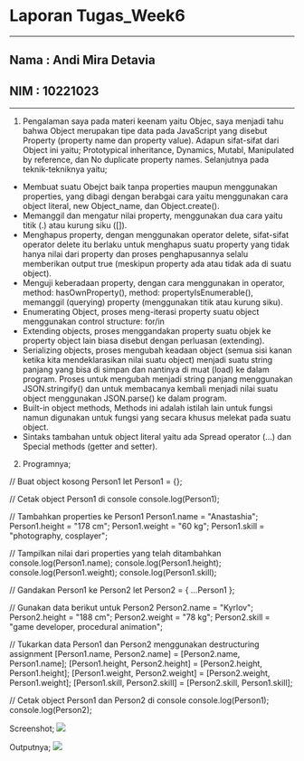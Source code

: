 # Laporan Tugas_Week6

***
## Nama : Andi Mira Detavia
## NIM : 10221023
***
 1. Pengalaman saya pada materi keenam yaitu Objec, saya menjadi tahu bahwa Object merupakan tipe data pada JavaScript yang disebut  Property (property name dan property value). Adapun sifat-sifat dari Object ini yaitu;  Prototypical inheritance, Dynamics, Mutabl, Manipulated by reference, dan No duplicate property names. Selanjutnya pada teknik-tekniknya yaitu;
- Membuat suatu Obejct baik tanpa properties maupun menggunakan properties, yang dibagi dengan berabgai cara yaitu menggunakan cara object literal, new Object_name, dan Object.create().
- Memanggil dan mengatur nilai property, menggunakan dua cara yaitu titik (.) atau kurung siku ([]).
- Menghapus property, dengan menggunakan operator delete, sifat-sifat operator delete itu  berlaku untuk menghapus suatu property yang tidak hanya nilai dari property dan proses penghapusannya selalu memberikan output true (meskipun property ada atau tidak ada di suatu object). 
- Menguji keberadaan property, dengan cara menggunakan in operator, method: hasOwnProperty(), method: propertyIsEnumerable(), memanggil (querying) property (menggunakan titik atau kurung siku). 
- Enumerating Object, proses meng-iterasi property suatu object menggunakan control structure: for/in
- Extending objects, proses menggandakan property suatu objek ke property object lain biasa disebut dengan perluasan (extending).
- Serializing objects, proses mengubah keadaan object (semua sisi kanan ketika kita mendeklarasikan nilai suatu object) menjadi suatu string panjang yang bisa di simpan dan nantinya di muat (load) ke dalam program. Proses untuk mengubah menjadi string panjang menggunakan JSON.stringify() dan untuk membacanya kembali menjadi nilai suatu object menggunakan JSON.parse() ke dalam program.
- Built-in object methods, Methods ini adalah istilah lain untuk fungsi namun digunakan untuk fungsi yang secara khusus melekat pada suatu object.
- Sintaks tambahan untuk object literal yaitu ada Spread operator (...) dan Special methods (getter and setter).

2. Programnya;

// Buat object kosong Person1
let Person1 = {};

// Cetak object Person1 di console
console.log(Person1);

// Tambahkan properties ke Person1
Person1.name = "Anastashia";
Person1.height = "178 cm";
Person1.weight = "60 kg";
Person1.skill = "photography, cosplayer";

// Tampilkan nilai dari properties yang telah ditambahkan
console.log(Person1.name);
console.log(Person1.height);
console.log(Person1.weight);
console.log(Person1.skill);

// Gandakan Person1 ke Person2
let Person2 = { ...Person1 };

// Gunakan data berikut untuk Person2
Person2.name = "Kyrlov";
Person2.height = "188 cm";
Person2.weight = "78 kg";
Person2.skill = "game developer, procedural animation";

// Tukarkan data Person1 dan Person2 menggunakan destructuring assignment
[Person1.name, Person2.name] = [Person2.name, Person1.name];
[Person1.height, Person2.height] = [Person2.height, Person1.height];
[Person1.weight, Person2.weight] = [Person2.weight, Person1.weight];
[Person1.skill, Person2.skill] = [Person2.skill, Person1.skill];

// Cetak object Person1 dan Person2 di console
console.log(Person1);
console.log(Person2);

Screenshot;
<img src="./C:\Users\HP\OneDrive\Dokumen\si\week6\Screenshot (37).png">

Outputnya;
<img src="./C:\Users\HP\OneDrive\Dokumen\si\week6\Screenshot (38).png">

